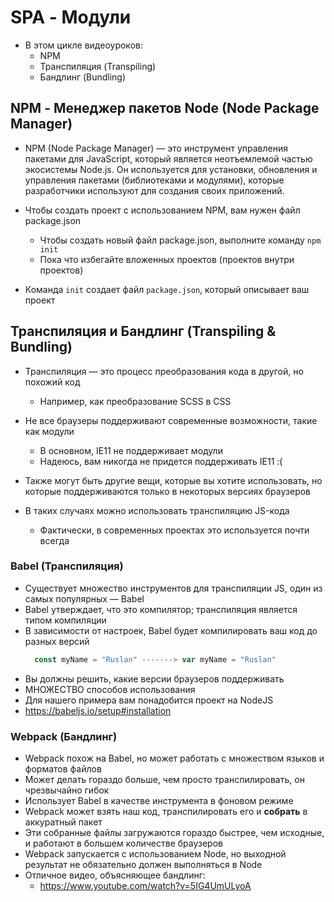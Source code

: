 # SPA - Модули
- В этом цикле видеоуроков:
  - NPM
  - Транспиляция (Transpiling)
  - Бандлинг (Bundling)

## NPM - Менеджер пакетов Node (Node Package Manager)

- NPM (Node Package Manager) — это инструмент управления пакетами для JavaScript, который является неотъемлемой частью экосистемы Node.js. Он используется для установки, обновления и управления пакетами (библиотеками и модулями), которые разработчики используют для создания своих приложений.

- Чтобы создать проект с использованием NPM, вам нужен файл package.json
  - Чтобы создать новый файл package.json, выполните команду `npm init`
  - Пока что избегайте вложенных проектов (проектов внутри проектов)

- Команда `init` создает файл `package.json`, который описывает ваш проект

## Транспиляция и Бандлинг (Transpiling & Bundling)

- Транспиляция — это процесс преобразования кода в другой, но похожий код
  - Например, как преобразование SCSS в CSS

- Не все браузеры поддерживают современные возможности, такие как модули
  - В основном, IE11 не поддерживает модули
  - Надеюсь, вам никогда не придется поддерживать IE11 :(

- Также могут быть другие вещи, которые вы хотите использовать, но которые поддерживаются только в некоторых версиях браузеров

- В таких случаях можно использовать транспиляцию JS-кода
  - Фактически, в современных проектах это используется почти всегда

### Babel (Транспиляция)

- Существует множество инструментов для транспиляции JS, один из самых популярных — Babel
- Babel утверждает, что это компилятор; транспиляция является типом компиляции
- В зависимости от настроек, Babel будет компилировать ваш код до разных версий
  ```js
    const myName = "Ruslan" -------> var myName = "Ruslan"
  ```
- Вы должны решить, какие версии браузеров поддерживать
- МНОЖЕСТВО способов использования
- Для нашего примера вам понадобится проект на NodeJS
- https://babeljs.io/setup#installation

### Webpack (Бандлинг)

- Webpack похож на Babel, но может работать с множеством языков и форматов файлов
- Может делать гораздо больше, чем просто транспилировать, он чрезвычайно гибок
- Использует Babel в качестве инструмента в фоновом режиме
- Webpack может взять наш код, транспилировать его и **собрать** в аккуратный пакет
- Эти собранные файлы загружаются гораздо быстрее, чем исходные, и работают в большем количестве браузеров
- Webpack запускается с использованием Node, но выходной результат не обязательно должен выполняться в Node
- Отличное видео, объясняющее бандлинг:
  - https://www.youtube.com/watch?v=5IG4UmULyoA